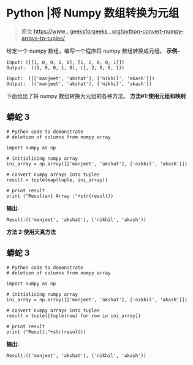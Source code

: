 # Python |将 Numpy 数组转换为元组

> 原文:[https://www . geeksforgeeks . org/python-convert-numpy-arrays-to-tuples/](https://www.geeksforgeeks.org/python-convert-numpy-arrays-to-tuples/)

给定一个 numpy 数组，编写一个程序将 numpy 数组转换成元组。
**示例–**

```
Input: ([[1, 0, 0, 1, 0], [1, 2, 0, 0, 1]])
Output:  ((1, 0, 0, 1, 0), (1, 2, 0, 0, 1))

Input:  ([['manjeet', 'akshat'], ['nikhil', 'akash']])
Output:  (('manjeet', 'akshat'), ('nikhil', 'akash'))
```

下面给出了将 numpy 数组转换为元组的各种方法。
**方法#1:使用元组和映射**

## 蟒蛇 3

```
# Python code to demonstrate
# deletion of columns from numpy array

import numpy as np

# initialising numpy array
ini_array = np.array([['manjeet', 'akshat'], ['nikhil', 'akash']])

# convert numpy arrays into tuples
result = tuple(map(tuple, ini_array))

# print result
print ("Resultant Array :"+str(result))
```

**输出:**

```
Result:(('manjeet', 'akshat'), ('nikhil', 'akash'))
```

**方法 2:使用天真方法**

## 蟒蛇 3

```
# Python code to demonstrate
# deletion of columns from numpy array

import numpy as np

# initialising numpy array
ini_array = np.array([['manjeet', 'akshat'], ['nikhil', 'akash']])

# convert numpy arrays into tuples
result = tuple([tuple(row) for row in ini_array])

# print result
print ("Result:"+str(result))
```

**输出:**

```
Result:(('manjeet', 'akshat'), ('nikhil', 'akash'))
```